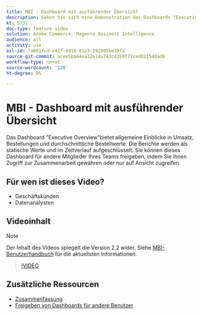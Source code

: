 ```yaml
---
title: MBI - Dashboard mit ausführender Übersicht
description: Sehen Sie sich eine Demonstration des Dashboards "Executive Overview"von MBI an.
kt: 5731
doc-type: feature video
solution: Adobe Commerce, Magento Business Intelligence
audience: all
activity: use
exl-id: 7a601fcd-e41f-4918-81a3-392995be39fa
source-git-commit: acee5ba84ea32e14a743cd269f77ced821548ad6
workflow-type: tm+mt
source-wordcount: '120'
ht-degree: 0%

---
```


# MBI - Dashboard mit ausführender Übersicht

Das Dashboard &quot;Executive Overview&quot;bietet allgemeine Einblicke in Umsatz, Bestellungen und durchschnittliche Bestellwerte. Die Berichte werden als statische Werte und im Zeitverlauf aufgeschlüsselt. Sie können dieses Dashboard für andere Mitglieder Ihres Teams freigeben, indem Sie ihnen Zugriff zur Zusammenarbeit gewähren oder nur auf Ansicht zugreifen.

## Für wen ist dieses Video?

- Geschäftskunden
- Datenanalysten

## Videoinhalt

>[!NOTE]
>
>Der Inhalt des Videos spiegelt die Version 2.2 wider. Siehe [MBI-Benutzerhandbuch](https://docs.magento.com/mbi/) für die aktuellsten Informationen.

>[!VIDEO](https://video.tv.adobe.com/v/35986?quality=12&learn=on)

## Zusätzliche Ressourcen

- [Zusammenfassung](https://docs.magento.com/mbi/data-user/dashboards/dashboards-pro.html#executive-summary-guest-checkout-allowed)
- [Freigeben von Dashboards für andere Benutzer](https://docs.magento.com/mbi/data-user/dashboards/share-dashboard-with-users.html)
